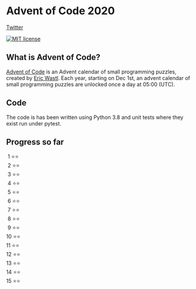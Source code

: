 # Advent of Code 2020

[Twitter](https://twitter.com/datascience_fun)

[![MIT license](https://img.shields.io/badge/License-MIT-blue.svg)](https://opensource.org/licenses/MIT)


## What is Advent of Code?
[Advent of Code](http://adventofcode.com) is an Advent calendar of small programming puzzles, created by [Eric Wastl](https://twitter.com/ericwastl). Each year, starting on Dec 1st, an advent calendar of small programming puzzles are unlocked once a day at 05:00 (UTC).

## Code
The code is has been written using Python 3.8 and unit tests where they exist run under pytest. 

## Progress so far

&nbsp;1 ⭐️⭐️ <br/>
&nbsp;2 ⭐️⭐️ <br/>
&nbsp;3 ⭐️⭐️ <br/>
&nbsp;4 ⭐️⭐️ <br/>
&nbsp;5 ⭐️⭐️ <br/>
&nbsp;6 ⭐️⭐️ <br/>
&nbsp;7 ⭐️⭐️ <br/>
&nbsp;8 ⭐️⭐️ <br/>
&nbsp;9 ⭐️⭐️ <br/>
10 ⭐️⭐️ <br/>
11 ⭐️⭐️ <br/>
12 ⭐️⭐️ <br/>
13 ⭐️⭐️ <br/>
14 ⭐️⭐️ <br/>
15 ⭐️⭐️ <br/>
